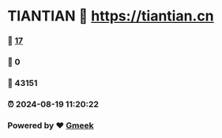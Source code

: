 # TIANTIAN :link: https://tiantian.cn 
### :page_facing_up: [17](https://tiantian.cn/tag.html) 
### :speech_balloon: 0 
### :hibiscus: 43151 
### :alarm_clock: 2024-08-19 11:20:22 
### Powered by :heart: [Gmeek](https://github.com/Meekdai/Gmeek)
